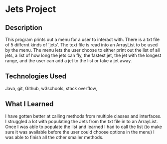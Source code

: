 # Jets Project

## Description

This program prints out a menu for a user to interact with. There is a txt file of 5 differnt kinds of 'jets'. The text file is read into an ArrayList to be used by the menu. The menu lets the user choose to either print out the list of all jets, a list of how long the jets can fly, the fastest jet, the jet with the longest range, and the user can add a jet to the list or take a jet away. 


## Technologies Used

Java, git, Github, w3schools, stack overflow,

## What I Learned

I have gotten better at calling methods from multiple classes and interfaces. I struggled a lot with populating the Jets from the txt file in to an ArrayList. Once I was able to populate the list and learned I had to call the list (to make sure it was available before the user could choose options in the menu) I was able to finish all the other smaller methods.
